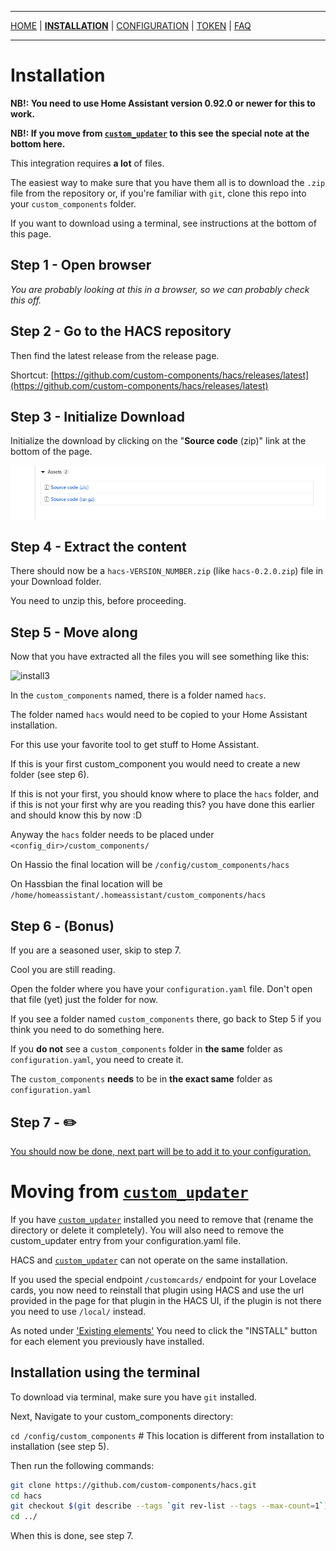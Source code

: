 ***

[HOME](/hacs/) | [**INSTALLATION**](/hacs/install) | [CONFIGURATION](/hacs/configure) | [TOKEN](/hacs/token) | [FAQ](/hacs/faq)

***
# Installation

**NB!: You need to use Home Assistant version 0.92.0 or newer for this to work.**

**NB!: If you move from [`custom_updater`](https://github.com/custom-components/custom_updater) to this see the special note at the bottom here.**

This integration requires **a lot** of files.

The easiest way to make sure that you have them all is to download the `.zip` file from the repository or, if you're familiar with `git`, clone this repo into your `custom_components` folder.

If you want to download using a terminal, see instructions at the bottom of this page.

## Step 1 - Open browser

_You are probably looking at this in a browser, so we can probably check this off._

## Step 2 - Go to the HACS repository

Then find the latest release from the release page.

Shortcut: [https://github.com/custom-components/hacs/releases/latest](https://github.com/custom-components/hacs/releases/latest)

## Step 3 - Initialize Download

Initialize the download by clicking on the "**Source code** (zip)" link at the bottom of the page.

![install2](images/install2.png)

## Step 4 - Extract the content

There should now be a `hacs-VERSION_NUMBER.zip` (like `hacs-0.2.0.zip`) file in your Download folder.

You need to unzip this, before proceeding.

## Step 5 - Move along

Now that you have extracted all the files you will see something like this:

![install3](images/install3.png)

In the `custom_components` named, there is a folder named `hacs`.


The folder named `hacs` would need to be copied to your Home Assistant installation.

For this use your favorite tool to get stuff to Home Assistant.

If this is your first custom_component you would need to create a new folder (see step 6).

If this is not your first, you should know where to place the `hacs` folder, and if this is not your first why are you reading this? you have done this earlier and should know this by now :D

Anyway the `hacs` folder needs to be placed under `<config_dir>/custom_components/`

On Hassio the final location will be `/config/custom_components/hacs`

On Hassbian the final location will be `/home/homeassistant/.homeassistant/custom_components/hacs`

## Step 6 - (Bonus)

If you are a seasoned user, skip to step 7.

Cool you are still reading.

Open the folder where you have your `configuration.yaml` file.
Don't open that file (yet) just the folder for now.

If you see a folder named `custom_components` there, go back to Step 5 if you think you need to do something here.

If you **do not** see a `custom_components` folder in **the same** folder as `configuration.yaml`, you need to create it.

The `custom_components` **needs** to be in **the exact same** folder as `configuration.yaml`

## Step 7 - ✏️

[You should now be done, next part will be to add it to your configuration.](https://custom-components.github.io/hacs/configure)


# Moving from [`custom_updater`](https://github.com/custom-components/custom_updater)

If you have [`custom_updater`](https://github.com/custom-components/custom_updater) installed you need to remove that (rename the directory or delete it completely). You will also need to remove the custom_updater entry from your configuration.yaml file.

HACS and [`custom_updater`](https://github.com/custom-components/custom_updater) can not operate on the same installation.

If you used the special endpoint `/customcards/` endpoint for your Lovelace cards, you now need to reinstall that plugin using HACS and use the url provided in the page for that plugin in the HACS UI, if the plugin is not there you need to use `/local/` instead.

As noted under ['Existing elements'](/hacs#existing-elements) You need to click the "INSTALL" button for each element you previously have installed.

## Installation using the terminal

To download via terminal, make sure you have `git` installed.

Next, Navigate to your custom_components directory:

`cd /config/custom_components` # This location is different from installation to installation (see step 5).

Then run the following commands:

```bash
git clone https://github.com/custom-components/hacs.git
cd hacs
git checkout $(git describe --tags `git rev-list --tags --max-count=1`)
cd ../
```

When this is done, see step 7.
